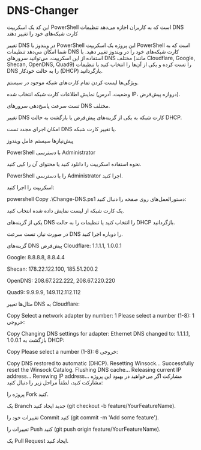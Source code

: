 # DNS-Changer
این کد یک اسکریپت PowerShell است که به کاربران اجازه می‌دهد تنظیمات DNS کارت شبکه‌های خود را تغییر دهند

تغییر DNS در ویندوز با PowerShell
این پروژه یک اسکریپت PowerShell است که به شما امکان می‌دهد تنظیمات DNS کارت شبکه‌های خود را در ویندوز تغییر دهید. با استفاده از این اسکریپت، می‌توانید سرورهای DNS مختلف (مانند Cloudflare, Google, Shecan, OpenDNS, Quad9) را تست کرده و یکی از آن‌ها را انتخاب کنید یا تنظیمات DNS را به حالت خودکار (DHCP) بازگردانید.

ویژگی‌ها
لیست کردن تمام کارت‌های شبکه موجود در سیستم.

نمایش اطلاعات کارت شبکه انتخاب شده (وضعیت، آدرس IP، دروازه پیش‌فرض).

تست سرعت پاسخ‌دهی سرورهای DNS مختلف.

تغییر DNS کارت شبکه به یکی از گزینه‌های پیش‌فرض یا بازگشت به حالت DHCP.

امکان اجرای مجدد تست DNS یا تغییر کارت شبکه.

پیش‌نیازها
سیستم عامل ویندوز

PowerShell با دسترسی Administrator

نحوه استفاده
اسکریپت را دانلود کنید یا محتوای آن را کپی کنید.

PowerShell را با دسترسی Administrator اجرا کنید.

اسکریپت را اجرا کنید:

powershell
Copy
.\Change-DNS.ps1
دستورالعمل‌های روی صفحه را دنبال کنید:

یک کارت شبکه از لیست نمایش داده شده انتخاب کنید.

یکی از گزینه‌های DNS را انتخاب کنید یا تنظیمات را به حالت DHCP بازگردانید.

در صورت نیاز، تست سرعت DNS را دوباره اجرا کنید.

گزینه‌های DNS پیش‌فرض
Cloudflare: 1.1.1.1, 1.0.0.1

Google: 8.8.8.8, 8.8.4.4

Shecan: 178.22.122.100, 185.51.200.2

OpenDNS: 208.67.222.222, 208.67.220.220

Quad9: 9.9.9.9, 149.112.112.112

مثال‌ها
تغییر DNS به Cloudflare:

Copy
Select a network adapter by number: 1
Please select a number (1-8): 1
خروجی:

Copy
Changing DNS settings for adapter: Ethernet
DNS changed to: 1.1.1.1, 1.0.0.1
بازگشت به DHCP:

Copy
Please select a number (1-8): 6
خروجی:

Copy
DNS restored to automatic (DHCP).
Resetting Winsock...
Successfully reset the Winsock Catalog.
Flushing DNS cache...
Releasing current IP address...
Renewing IP address...
مشارکت
اگر می‌خواهید در بهبود این پروژه مشارکت کنید، لطفاً مراحل زیر را دنبال کنید:

پروژه را Fork کنید.

یک Branch جدید ایجاد کنید (git checkout -b feature/YourFeatureName).

تغییرات خود را Commit کنید (git commit -m 'Add some feature').

تغییرات را Push کنید (git push origin feature/YourFeatureName).

یک Pull Request ایجاد کنید.
